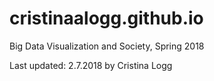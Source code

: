 # cristinaalogg.github.io
Big Data Visualization and Society, Spring 2018

Last updated: 2.7.2018 by Cristina Logg
